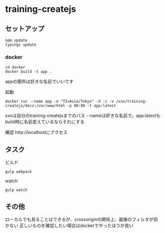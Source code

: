 # training-createjs

## セットアップ

```
npm update
typings update
```

### docker

```
cd docker
docker build -t app .
```
appの箇所は好きな名前でいいです

起動
```
docker run --name app -e "TZ=Asia/Tokyo" -d -i -v /xxx/training-createjs/docs:/var/www/html -p 80:80 -t app:latest
```
xxxは自分のtraining-createjsまでのパス
--nameは好きな名前で。app:latestもbuild時に名前変えているならそれにする

確認
http://localhostにアクセス



## タスク

ビルド

```gulp webpack```

watch

```gulp watch```

## その他

ローカルでも見ることはできるが、crossoriginの関係上、画像のフィルタが効かない
正しいものを確認したい場合はdockerでやったほうが良い